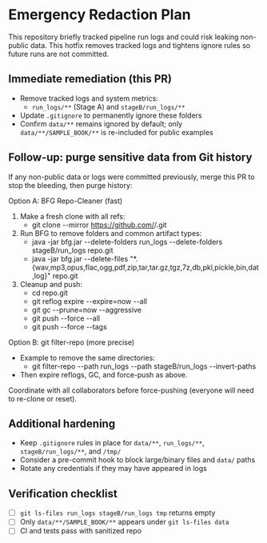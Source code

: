 # Emergency Redaction Plan

This repository briefly tracked pipeline run logs and could risk leaking non-public data. This hotfix removes tracked logs and tightens ignore rules so future runs are not committed.

## Immediate remediation (this PR)
- Remove tracked logs and system metrics:
  - `run_logs/**` (Stage A) and `stageB/run_logs/**`
- Update `.gitignore` to permanently ignore these folders
- Confirm `data/**` remains ignored by default; only `data/**/SAMPLE_BOOK/**` is re-included for public examples

## Follow-up: purge sensitive data from Git history
If any non-public data or logs were committed previously, merge this PR to stop the bleeding, then purge history:

Option A: BFG Repo-Cleaner (fast)
1. Make a fresh clone with all refs:
   - git clone --mirror https://github.com/<owner>/<repo>.git
2. Run BFG to remove folders and common artifact types:
   - java -jar bfg.jar --delete-folders run_logs --delete-folders stageB/run_logs repo.git
   - java -jar bfg.jar --delete-files "*.{wav,mp3,opus,flac,ogg,pdf,zip,tar,tar.gz,tgz,7z,db,pkl,pickle,bin,dat,log}" repo.git
3. Cleanup and push:
   - cd repo.git
   - git reflog expire --expire=now --all
   - git gc --prune=now --aggressive
   - git push --force --all
   - git push --force --tags

Option B: git filter-repo (more precise)
- Example to remove the same directories:
  - git filter-repo --path run_logs --path stageB/run_logs --invert-paths
- Then expire reflogs, GC, and force-push as above.

Coordinate with all collaborators before force-pushing (everyone will need to re-clone or reset).

## Additional hardening
- Keep `.gitignore` rules in place for `data/**`, `run_logs/**`, `stageB/run_logs/**`, and `/tmp/`
- Consider a pre-commit hook to block large/binary files and `data/` paths
- Rotate any credentials if they may have appeared in logs

## Verification checklist
- [ ] `git ls-files run_logs stageB/run_logs tmp` returns empty
- [ ] Only `data/**/SAMPLE_BOOK/**` appears under `git ls-files data`
- [ ] CI and tests pass with sanitized repo
